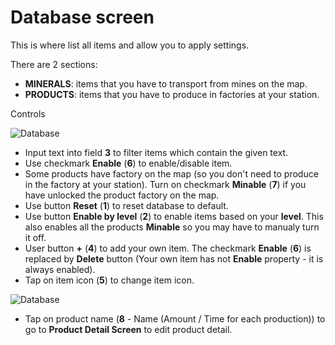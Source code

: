 # Database screen

This is where list all items and allow you to apply settings.

There are 2 sections:

- **MINERALS**: items that you have to transport from mines on the map.
- **PRODUCTS**: items that you have to produce in factories at your station.

Controls

![Database](resource:assets/manual/assets/database1.png)

- Input text into field **3** to filter items which contain the given text.
- Use checkmark **Enable** (**6**) to enable/disable item.
- Some products have factory on the map (so you don't need to produce in the factory at your station). Turn on checkmark **Minable** (**7**) if you have unlocked the product factory on the map.
- Use button **Reset** (**1**) to reset database to default.
- Use button **Enable by level** (**2**) to enable items based on your **level**. This also enables all the products **Minable** so you may have to manualy turn it off.
- User button **+** (**4**) to add your own item. The checkmark **Enable** (**6**) is replaced by **Delete** button (Your own item has not **Enable** property - it is always enabled).
- Tap on item icon (**5**) to change item icon.

![Database](resource:assets/manual/assets/database2.png)

- Tap on product name (**8** - Name (Amount / Time for each production)) to go to **Product Detail Screen** to edit product detail.
